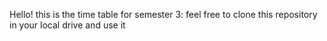 Hello! this is the time table for semester 3: feel free to clone this repository in your local drive and use it
